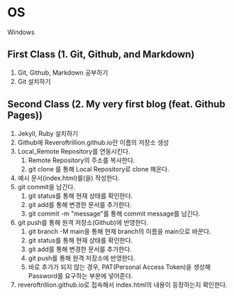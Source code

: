 # OS

Windows

## First Class (1. Git, Github, and Markdown)

1. Git, Github, Markdown 공부하기
2. Git 설치하기

## Second Class (2. My very first blog (feat. Github Pages))

1. Jekyll, Ruby 설치하기
2. Github에 Reveroftrillion.github.io란 이름의 저장소 생성
3. Local_Remote Repository를 연동시킨다.
    1. Remote Repository의 주소를 복사한다.
    2. git clone <repository name> <path> 를 통해 Local Repository로 clone 해온다.
4. 예시 문서(index.html)를(을) 작성한다.
5. git commit을 남긴다.
    1. git status를 통해 현재 상태를 확인한다.
    2. git add를 통해 변경한 문서를 추가한다.
    3. git commit -m "message"를 통해 commit message를 남긴다.
6. git push를 통해 원격 저장소(Github)에 반영한다.
    1. git branch -M main을 통해 현재 branch의 이름을 main으로 바꾼다.
    2. git status를 통해 현재 상태를 확인한다.
    3. git add를 통해 변경한 문서를 추가한다.
    4. git push를 통해 원격 저장소에 반영한다.
    5. 바로 추가가 되지 않는 경우, PAT(Personal Access Token)을 생성해 Password를 요구하는 부분에 넣어준다.
7. reveroftrillion.github.io로 접속해서 index.html의 내용이 등장하는지 확인한다.
